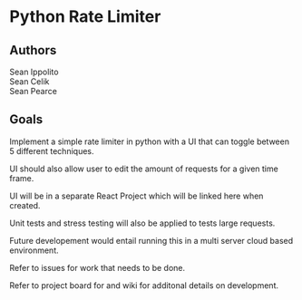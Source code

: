 # Python Rate Limiter

## Authors
Sean Ippolito 
<br>
Sean Celik
<br>
Sean Pearce

## Goals
Implement a simple rate limiter in python with a UI that can toggle between 5 different techniques.

UI should also allow user to edit the amount of requests for a given time frame.

UI will be in a separate React Project which will be linked here when created.

Unit tests and stress testing will also be applied to tests large requests.

Future developement would entail running this in a multi server cloud based environment.

Refer to issues for work that needs to be done.

Refer to project board for and wiki for additonal details on development. 

